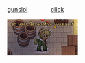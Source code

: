 

[gunslol](https://guns.lol/forger)   ⠀ㅤ⠀ㅤ [click](https://arab.org/click-to-help/palestine/)


![image alt](https://github.com/Iavamotive/Iavamotive/blob/d02203a020b64f0d23a39dcb8c74e3d710976cdc/ghuserla.PNG)

